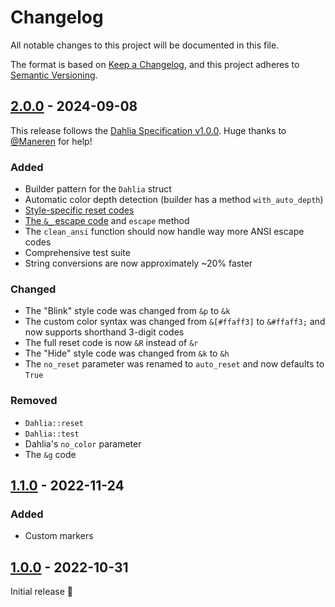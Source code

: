 # Changelog

All notable changes to this project will be documented in this file.

The format is based on [Keep a Changelog](https://keepachangelog.com/en/1.0.0/),
and this project adheres to [Semantic Versioning](https://semver.org/spec/v2.0.0.html).

## [2.0.0] - 2024-09-08

This release follows the [Dahlia Specification v1.0.0][spec].
Huge thanks to [@Maneren](https://github.com/Maneren) for help!

### Added

- Builder pattern for the `Dahlia` struct
- Automatic color depth detection (builder has a method `with_auto_depth`)
- [Style-specific reset codes][spec-reset]
- [The `&_` escape code][spec-esc] and `escape` method
- The `clean_ansi` function should now handle way more ANSI escape codes
- Comprehensive test suite
- String conversions are now approximately ~20% faster

### Changed

- The "Blink" style code was changed from `&p` to `&k`
- The custom color syntax was changed from `&[#ffaff3]` to `&#ffaff3;` and now
  supports shorthand 3-digit codes
- The full reset code is now `&R` instead of `&r`
- The "Hide" style code was changed from `&k` to `&h`
- The `no_reset` parameter was renamed to `auto_reset` and now
  defaults to `True`

### Removed

- `Dahlia::reset`
- `Dahlia::test`
- Dahlia's `no_color` parameter
- The `&g` code

[spec]: https://github.com/dahlia-lib/spec/
[spec-reset]: https://github.com/dahlia-lib/spec/blob/main/SPECIFICATION.md#resetting
[spec-esc]: https://github.com/dahlia-lib/spec/blob/main/SPECIFICATION.md#escaping

## [1.1.0] - 2022-11-24

### Added

- Custom markers

## [1.0.0] - 2022-10-31

Initial release 🚀

[1.0.0]: https://github.com/trag1c/Dahlia.rs/releases/tag/1.0.0
[1.1.0]: https://github.com/trag1c/Dahlia.rs/compare/1.0.0...1.1.0
[2.0.0]: https://github.com/trag1c/Dahlia.rs/compare/1.1.0...2.0.0
